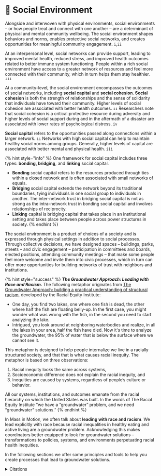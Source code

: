 # 👥 Social Environment

Alongside and interwoven with physical environments, social environments – or how people treat and connect with one another – are a determinant of physical and mental community wellbeing. The social environment shapes behaviors and norms, enables protective social networks, and creates opportunities for meaningful community engagement. `i`,`ii`

At an interpersonal level, social networks can provide support, leading to improved mental health, reduced stress, and improved health outcomes related to better immune system functioning. People within a rich social environment have access to a greater network of resources and feel more connected with their community, which in turn helps them stay healthier.  `iii`

At a community-level, the social environment encompasses the outcomes of social networks, including **social capital** and **social cohesion**. **Social cohesion** is both the strength of relationships and the sense of solidarity that individuals have toward their community. Higher levels of social cohesion are associated with better health outcomes. `ii` Researchers note that social cohesion is a critical protective resource during adversity and higher levels of social support during and in the aftermath of a disaster are associated with lower rates of psychological distress. `iv`&#x20;

**Social capital** refers to the opportunities passed along connections within a larger network. `ii` Networks with high social capital can help to maintain healthy social norms among groups. Generally, higher levels of capital are associated with better mental and physical health. `iii`&#x20;

{% hint style="info" %}
One framework for social capital includes three types: **bonding, bridging,** and **linking** social capital.&#x20;

* **Bonding** social capital refers to the resources produced through ties within a closed network and is often associated with small networks of equals. &#x20;
* **Bridging** social capital extends the network beyond its traditional boundaries, tying individuals in one social group to individuals in another. The inter-network trust in bridging social capital is not as strong as the intra-network trust in bonding social capital and involves relationships of reciprocity.&#x20;
* **Linking** capital is bridging capital that takes place in an institutional setting and takes place between people across power structures in society.&#x20;
{% endhint %}

The social environment is a product of choices of a society and is expressed through physical settings in addition to social processes. Through collective decisions, we have designed spaces – buildings, parks, streets – and civic engagement – participation in committees and boards, elected positions, attending community meetings  – that make some people feel more welcome and invite them into civic processes, which in turn can offer more opportunities for building networks of trust with neighbors and institutions. &#x20;

{% hint style="success" %}
_**The Groundwater Approach: Leading with Race and Racism.**_ The following metaphor originates from [The Groundwater Approach: building a practical understanding of structural racism](https://www.racialequityinstitute.com/download-pdf), developed by the Racial Equity Institute:&#x20;

* One day, you find two lakes, one where one fish is dead, the other where half the fish are floating belly-up. In the first case, you might wonder what was wrong with the fish, in the second you need to start analyzing the lake. &#x20;
* Intrigued, you look around at neighboring waterbodies and realize, in all the lakes in your area, half the fish have died. Now it's time to analyze the groundwater, the 95% of water that is below the surface where we cannot see it. &#x20;

This metaphor is designed to help people internalize we live in a racially structured society, and that that is what causes racial inequity. The metaphor is based on three observations: &#x20;

1. Racial inequity looks the same across systems, &#x20;
2. Socioeconomic difference does not explain the racial inequity, and
3. Inequities are caused by systems, regardless of people’s culture or behavior.&#x20;

All our systems, institutions, and outcomes emanate from the racial hierarchy on which the United States was built. In the words of The Racial Equity Institute “we have a “groundwater” problem, and we need “groundwater” solutions.”&#x20;
{% endhint %}

In Mass in Motion, we often talk about **leading with race and racism**. We lead explicitly with race because racial inequalities in healthy eating and active living are a groundwater problem. Acknowledging this makes coordinators better equipped to look for groundwater solutions – transformations to policies, systems, and environments perpetuating racial health inequities. &#x20;

In the following sections we offer some principles and tools to help you create processes that lead to groundwater solutions. &#x20;

<details>

<summary>Citations</summary>

`i`  _Anne-Marie Bagnall, et al. Places, Spaces, People and Wellbeing: Full Review (Mar. 2018)._ [_https://whatworkswellbeing.org/wp-content/uploads/2020/01/Places-spaces-people-wellbeing-full-report-MAY2018-1\_0119755600.pdf_ ](https://whatworkswellbeing.org/wp-content/uploads/2020/01/Places-spaces-people-wellbeing-full-report-MAY2018-1\_0119755600.pdf)__

`ii` _Metropolitan Area Planning Council (2020)_ [_Transit Oriented Development and Health: Update to the 2013 Health Impact Assessment to Inform Healthy Neighborhoods Equity Fund II_](https://static1.squarespace.com/static/5f31ae81bcb71e20e39311bb/t/5fc7ef8ede88f730f6d7c2ef/1606938515180/HNEF+Lit+Update+Report\_11\_2\_2020.pdf)__

`iii` _Rosenberg, Sam (2020) The Social Environment and Public Health Literature Review. Massachusetts Department of Public Health_

`iv` _Flingai, S. & Spence, C. (2019). Climate Vulnerability in Greater Boston Technical Documentation. Metropolitan Area Planning Council._ [_https://climate-vulnerability.mapc.org/assets/data/MAPC\_ClimateVulnerability\_Technical-Documentation\_2019-12-10.pdf_](https://climate-vulnerability.mapc.org/assets/data/MAPC\_ClimateVulnerability\_Technical-Documentation\_2019-12-10.pdf)  __ &#x20;

</details>
